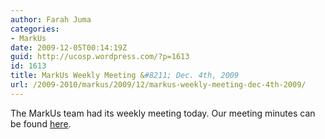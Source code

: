 ```yaml
---
author: Farah Juma
categories:
- MarkUs
date: 2009-12-05T00:14:19Z
guid: http://ucosp.wordpress.com/?p=1613
id: 1613
title: MarkUs Weekly Meeting &#8211; Dec. 4th, 2009
url: /2009-2010/markus/2009/12/markus-weekly-meeting-dec-4th-2009/
---
```


The MarkUs team had its weekly meeting today. Our meeting minutes can be found [here](http://blog.markusproject.org/?p=1006).